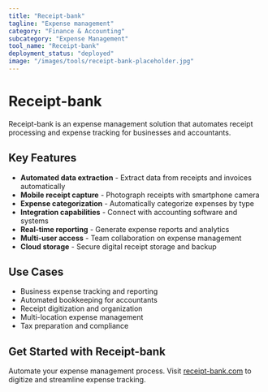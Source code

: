 ```yaml
---
title: "Receipt-bank"
tagline: "Expense management"
category: "Finance & Accounting"
subcategory: "Expense Management"
tool_name: "Receipt-bank"
deployment_status: "deployed"
image: "/images/tools/receipt-bank-placeholder.jpg"
---
```


# Receipt-bank

Receipt-bank is an expense management solution that automates receipt processing and expense tracking for businesses and accountants.

## Key Features

- **Automated data extraction** - Extract data from receipts and invoices automatically
- **Mobile receipt capture** - Photograph receipts with smartphone camera
- **Expense categorization** - Automatically categorize expenses by type
- **Integration capabilities** - Connect with accounting software and systems
- **Real-time reporting** - Generate expense reports and analytics
- **Multi-user access** - Team collaboration on expense management
- **Cloud storage** - Secure digital receipt storage and backup

## Use Cases

- Business expense tracking and reporting
- Automated bookkeeping for accountants
- Receipt digitization and organization
- Multi-location expense management
- Tax preparation and compliance

## Get Started with Receipt-bank

Automate your expense management process. Visit [receipt-bank.com](https://receipt-bank.com) to digitize and streamline expense tracking.
